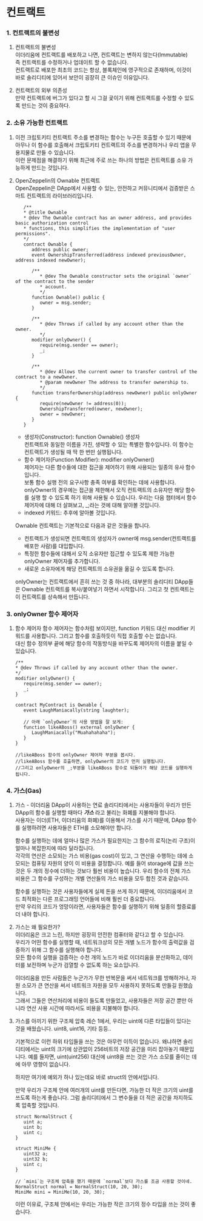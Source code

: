 # 컨트랙트

### 1. 컨트랙트의 불변성

1. 컨트랙트의 불변성  
   이더리움에 컨트랙트를 배포하고 나면, 컨트랙트는 변하지 않는다(Immutable)  
   즉 컨트랙트를 수정하거나 업데이트 할 수 없습니다.  
   컨트랙트로 배포한 최초의 코드는 항상, 블록체인에 영구적으로 존재하며, 이것이 바로 솔리디티에 있어서 보안이 굉장히 큰 이슈인 이유입니다.

2. 컨트랙트의 외부 의존성  
   만약 컨트랙트에 버그가 있다고 할 시 그걸 곷이기 위해 컨트랙트를 수정할 수 있도록 만드는 것이 중요하다.

### 2. 소유 가능한 컨트랙트

1. 이전 크립토키티 컨트랙트 주소를 변경하는 함수는 누구든 호출할 수 있기 때문에  
   아무나 이 함수를 호출해서 크립토키티 컨트랙트의 주소를 변경하거나 우리 앱을 무용지물로 만들 수 있습니다.  
   이런 문제점을 해결하기 위해 최근에 주로 쓰는 하나의 방법은 컨트랙트를 소유 가능하게 만드는 것입니다.

2. OpenZeppelin의 Ownable 컨트랙트  
   OpenZeppelin은 DApp에서 사용할 수 있는, 안전하고 커뮤니티에서 검증받은 스마트 컨트랙트의 라이브러리입니다.

   ```
      /**
      * @title Ownable
      * @dev The Ownable contract has an owner address, and provides basic authorization control
      * functions, this simplifies the implementation of "user permissions".
      */
      contract Ownable {
         address public owner;
         event OwnershipTransferred(address indexed previousOwner, address indexed newOwner);

         /**
            * @dev The Ownable constructor sets the original `owner` of the contract to the sender
            * account.
            */
         function Ownable() public {
            owner = msg.sender;
         }

         /**
            * @dev Throws if called by any account other than the owner.
            */
         modifier onlyOwner() {
            require(msg.sender == owner);
            _;
         }

         /**
            * @dev Allows the current owner to transfer control of the contract to a newOwner.
            * @param newOwner The address to transfer ownership to.
            */
         function transferOwnership(address newOwner) public onlyOwner {
            require(newOwner != address(0));
            OwnershipTransferred(owner, newOwner);
            owner = newOwner;
         }
      }
   ```

   - 생성자(Constructor): function Ownable() 생성자  
      컨트랙트와 동일한 이름을 가진, 생략할 수 있는 특별한 함수입니다. 이 함수는 컨트랙트가 생성될 때 딱 한 번만 실행됩니다.
   - 함수 제어자(Function Modifier): modifier onlyOwner()  
      제어자는 다른 함수들에 대한 접근을 제어하기 위해 사용되는 일종의 유사 함수입니다.  
      보통 함수 실행 전의 요구사항 충족 여부를 확인하는 데에 사용합니다.  
      onlyOwner의 경우에는 접근을 제한해서 오직 컨트랙트의 소유자만 해당 함수를 실행 할 수 있도록 하기 위해 사용될 수 있습니다. 우리는 다음 챕터에서 함수제어자에 대해 더 살펴보고, \_;라는 것에 대해 알아볼 것입니다.
   - indexed 키워드: 추후에 알아볼 것입니다.

   Ownable 컨트랙트는 기본적으로 다음과 같은 것들을 합니다.

   - 컨트랙트가 생성되면 컨트랙트의 생성자가 owner에 msg.sender(컨트랙트를 배포한 사람)를 대입합니다.
   - 특정한 함수들에 대해서 오직 소유자만 접근할 수 있도록 제한 가능한 onlyOwner 제어자를 추가합니다.
   - 새로운 소유자에게 해당 컨트랙트의 소유권을 옮길 수 있도록 합니다.

   onlyOwner는 컨트랙트에서 흔히 쓰는 것 중 하나라, 대부분의 솔리디티 DApp들은 Ownable 컨트랙트를 복사/붙여넣기 하면서 시작합니다. 그리고 첫 컨트랙트는 이 컨트랙트를 상속해서 만듭니다.

### 3. onlyOwner 함수 제어자

1. 함수 제어자
   함수 제어자는 함수처럼 보이지만, function 키워드 대신 modifier 키워드를 사용합니다. 그리고 함수를 호출하듯이 직접 호출할 수는 없습니다.  
   대신 함수 정의부 끝에 해당 함수의 작동방식을 바꾸도록 제어자의 이름을 붙일 수 있습니다.

   ```
   /**
   * @dev Throws if called by any account other than the owner.
   */
   modifier onlyOwner() {
      require(msg.sender == owner);
      _;
   }

   contract MyContract is Ownable {
      event LaughManiacally(string laughter);

      // 아래 `onlyOwner`의 사용 방법을 잘 보게:
      function likeABoss() external onlyOwner {
         LaughManiacally("Muahahahaha");
      }
   }

   //likeABoss 함수의 onlyOwner 제어자 부분을 봅시다.
   //likeABoss 함수를 호출하면, onlyOwner의 코드가 먼저 실행됩니다.
   //그리고 onlyOwner의 _;부분을 likeABoss 함수로 되돌아가 해당 코드를 실행하게 됩니다.
   ```

### 4. 가스(Gas)

1. 가스 - 이더리움 DApp이 사용하는 연료
   솔리디티에서는 사용자들이 우리가 만든 DApp의 함수를 실행할 때마다 **_가스_** 라고 불리는 화폐를 지불해야 합니다.  
   사용자는 이더(ETH, 이더리움의 화폐)를 이용해서 가스를 사기 때문에, DApp 함수를 실행하려면 사용자들은 ETH를 소모해야만 합니다.

   함수를 실행하는 데에 얼마나 많은 가스가 필요한지는 그 함수의 로직(논리 구조)이 얼마나 복잡한지에 따라 달라집니다.  
   각각의 연산은 소모되는 가스 비용(gas cost)이 있고, 그 연산을 수행하는 데에 소모되는 컴퓨팅 자원의 양이 이 비용을 결정합니다. 예를 들어 storage에 값을 쓰는 것은 두 개의 정수에 더하는 것보다 훨씬 비용이 높습니다. 우리 함수의 전체 가스 비용은 그 함수를 구성하는 개별 연산들의 가스 비용을 모두 합친 것과 같습니다.

   함수를 실행하는 것은 사용자들에게 실제 돈을 쓰게 하기 때문에, 이더리움에서 코드 최적화는 다른 프로그래밍 언어들에 비해 훨씬 더 중요합니다.  
   만약 우리의 코드가 엉망이라면, 사용자들은 함수를 실행하기 위해 일종의 할증료를 더 내야 합니다.

2. 가스는 왜 필요한가?  
   이더리움은 크고 느린, 하지만 굉장히 안전한 컴퓨터와 같다고 할 수 있습니다.  
   우리가 어떤 함수를 실행할 때, 네트워크상의 모든 개별 노드가 함수의 출력값을 검증하기 위해 그 함수를 실행해야 합니다.  
   모든 함수의 실행을 검증하는 수천 개의 노드가 바로 이더리움을 분산화하고, 데이터를 보전하며 누군가 검열할 수 없도록 하는 요소입니다.

   이더리움을 만든 사람들은 누군가가 무한 반복문을 써서 네트워크를 방해하거나, 자원 소모가 큰 연산을 써서 네트워크 자원을 모두 사용하지 못하도록 만들길 원했습니다.  
   그래서 그들은 연산처리에 비용이 들도록 만들었고, 사용자들은 저장 공간 뿐만 아니라 연산 사용 시간에 따라서도 비용을 지불해야 합니다.

3. 가스를 아끼기 위한 구조체 압축
   레슨 1에서, 우리는 uint에 다른 타입들이 있다는 것을 배웠습니다. uint8, uint16, 기타 등등..

   기본적으로 이런 하위 타입들을 쓰는 것은 아무런 이득이 없습니다. 왜냐하면 솔리디티에서는 uint의 크기에 상관없이 256비트의 저장 공간을 미리 잡아놓기 때문입니다. 예를 들자면, uint(uint256) 대신에 uint8을 쓰는 것은 가스 소모를 줄이는 데에 아무 영향이 없습니다.

   하지만 여기에 예외가 하나 있는데요 바로 struct의 안에서입니다.

   만약 우리가 구조체 안에 여러개의 uint를 만든다면, 가능한 더 작은 크기의 uint를 쓰도록 하는게 좋습니다. 그럼 솔리디티에서 그 변수들을 더 적은 공간을 차지하도록 압축할 것입니다.

   ```
   struct NormalStruct {
      uint a;
      uint b;
      uint c;
   }

   struct MiniMe {
      uint32 a;
      uint32 b;
      uint c;
   }

   // `mini`는 구조체 압축을 했기 때문에 `normal`보다 가스를 조금 사용할 것이네.
   NormalStruct normal = NormalStruct(10, 20, 30);
   MiniMe mini = MiniMe(10, 20, 30);
   ```

   이런 이유료, 구조체 안에서는 우리는 가능한 작은 크기의 정수 타입을 쓰는 것이 좋습니다.
